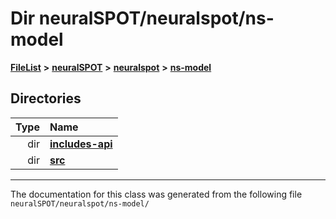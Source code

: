 

# Dir neuralSPOT/neuralspot/ns-model



[**FileList**](files.md) **>** [**neuralSPOT**](dir_75594cce7c7773aa3cb253214bf56510.md) **>** [**neuralspot**](dir_b737d82f35ec218ac5a7ef4105db9c0e.md) **>** [**ns-model**](dir_0e0d7b58960104054b7f7c1d73877dc4.md)














## Directories

| Type | Name |
| ---: | :--- |
| dir | [**includes-api**](dir_4cff3ad1ea11578e3df8271aa3d25e93.md) <br> |
| dir | [**src**](dir_788645d5adb2eb568128006739007a6c.md) <br> |

























































------------------------------
The documentation for this class was generated from the following file `neuralSPOT/neuralspot/ns-model/`

